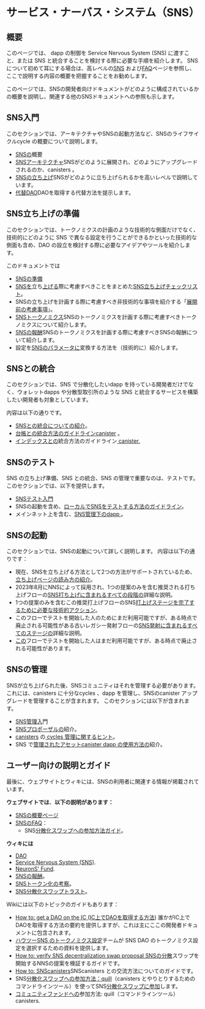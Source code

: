 # サービス・ナーバス・システム（SNS）

## 概要

このページでは、
dapp の制御を Service Nervous System (SNS) に渡すこと、または SNS と統合することを検討する際に必要な手順を紹介します。
SNS について初めて耳にする場合は、高レベルの[SNS](/sns)
および[FAQ](/sns/faq)ページを参照し、ここで説明する内容の概要を把握することをお勧めします。

このページでは、SNSの開発者向けドキュメントがどのように構成されているかの概要を説明し、関連する他のSNSドキュメントへの参照も示します。

## SNS入門

このセクションでは、アーキテクチャやSNSの起動方法など、SNSのライフサイクルcycle の概要について説明します。

- [SNSの](./introduction/sns-intro-high-level.md)概要
- [SNSアーキテクチャ](./introduction/sns-architecture.md)SNSがどのように展開され、どのようにアップグレードされるのか、canisters 。
- [SNSの立ち上げ](./launching/launch-summary.md)SNSがどのように立ち上げられるかを高いレベルで説明しています。
- [代替DAO](./introduction/dao-alternatives.md)DAOを取得する代替方法を提示します。

## SNS立ち上げの準備

このセクションでは、トークノミクスの計画のような技術的な側面だけでなく、技術的にどのように SNS で異なる設定を行うことができるかといった技術的な側面も含め、DAO の設立を検討する際に必要なアイデアやツールを紹介します。

このドキュメントでは

- [SNSの準備](./tokenomics/index.md)
- [SNSを](./tokenomics/sns-checklist.md)立ち[上げる](./tokenomics/sns-checklist.md)際に考慮すべきことをまとめた[SNS立ち上げチェックリスト](./tokenomics/sns-checklist.md)。
- SNSの立ち上げを計画する際に考慮すべき非技術的な事項を紹介する「[展開前の考慮事項](./tokenomics/predeployment-considerations.md)」。
- [SNSトークノミクス](./tokenomics/tokenomics-intro.md)SNSのトークノミクスを計画する際に考慮すべきトークノミクスについて紹介します。
- [SNSの報酬](./tokenomics/rewards.md)SNSのトークノミクスを計画する際に考慮すべきSNSの報酬について紹介します。
- 設定を[SNSのパラメータに](./tokenomics/preparation.md)変換する方法を（技術的に）紹介します。

## SNSとの統合

このセクションでは、SNS で分散化したいdapp を持っている開発者だけでなく、ウォレットdapps や分散型取引所のような SNS と統合するサービスを構築したい開発者も対象としています。

内容は以下の通りです。

- [SNSとの統合についての紹介](./integrating/index.md)。<!--Guidelines how to integrate a frontend (integrate-sns/frontend-integration.md)-->
- [台帳との統合方法のガイドラインcanister](./integrating/ledger-integration.md) 。
- [インデックスとの](./integrating/index-integration.md)統合方法のガイドライン[ canister.](./integrating/index-integration.md)

## SNSのテスト

SNS の立ち上げ準備、SNS との統合、SNS の管理で重要なのは、テストです。
このセクションでは、以下を提供します。

- [SNSテスト入門](./testing/testing-before-launch.md)
- SNSの起動を含め、[ローカルでSNSをテストする方法のガイドライン](./testing/testing-locally.md)。
- メインネット上を含む、[SNS管理下のdapp ](./testing/testing-on-mainnet.md) 。

## SNSの起動

このセクションでは、SNSの起動について詳しく説明します。
内容は以下の通りです：

- 現在、SNSを立ち上げる方法として2つの方法がサポートされているため、[立ち上げページの読み方の紹介](./launching/index.md)。
- 2023年8月にNNSによって採用され、1つの提案のみを含む推奨される打ち上げフローの[SNS打ち上げに含まれるすべての段階の](./launching/launch-summary-1proposal.md)詳細な説明。
- 1つの提案のみを含むこの推奨打上げフローのSNS[打上げステージを完了するために必要な技術的アクション](./launching/launch-steps-1proposal.md)。
- このフローでテストを開始した人のためにまだ利用可能ですが、ある時点で廃止される可能性がある古いレガシー発射フローの[SNS発射に含まれるすべてのステージの](./launching/launch-summary.md)詳細な説明。
- [この](./launching/launch-steps.md)フローでテストを開始した人はまだ利用可能ですが、ある時点で廃止される可能性があります。

## SNSの管理

SNSが立ち上げられた後、SNSコミュニティはそれを管理する必要があります。これには、canisters に十分なcycles 、dapp を管理し、SNSのcanister アップグレードを管理することが含まれます。
このセクションには以下が含まれます。

- [SNS管理入](./managing/manage-sns-intro.md)門
- [SNSプロポーザルの](./managing/making-proposals.md)紹介。
- [ canisters](./managing/cycles-usage.md) の[ cycles 管理に関するヒント](./managing/cycles-usage.md)。
- SNS で[管理されたアセットcanister dapp の](./managing/sns-asset-canister.md)[使用方法の](./managing/sns-asset-canister.md)紹介。

<!-- Information on nervous system parameters that can be configured in each SNS (managing-sns/nervous-system-parameters.md); Information on how SNS are upgraded (managing-sns/upgradeSNS.md)-->

## ユーザー向けの説明とガイド

最後に、ウェブサイトとウィキには、SNSの利用者に関連する情報が掲載されています。

**ウェブサイトでは**、**以下の説明があります：**

- [SNSの概要ページ](https://internetcomputer.org/sns)
- [SNSのFAQ](https://internetcomputer.org/sns/faq)：
  - SNS[分散化スワップへの参加方法ガイド](/sns/faq#participate)。

**ウィキには**

- [DAO](https://wiki.internetcomputer.org/wiki/DAO)
- [Service Nervous System (SNS)](https://wiki.internetcomputer.org/wiki/Service_Nervous_System_\(SNS\)).
- [NeuronS' Fund](https://wiki.internetcomputer.org/wiki/Neurons_Fund).
- [SNSの報酬](https://wiki.internetcomputer.org/wiki/SNS_Rewards)。
- [SNSトークン化の考察](https://wiki.internetcomputer.org/wiki/SNS_Tokenization_Considerations)。
- [SNS分散化スワップトラスト](https://wiki.internetcomputer.org/wiki/SNS_decentralization_sale_trust)。

Wikiには以下のトピックのガイドもあります：

- [How to: get a DAO on the IC (IC上でDAOを取得する方法](https://wiki.internetcomputer.org/wiki/How_to_get_a_DAO_on_the_IC)) 誰かがIC上でDAOを取得する方法の要約を提供しますが、これは主にここの開発者ドキュメントに包含されます。
- [ハウツーSNS のトークノミクス設定](https://wiki.internetcomputer.org/wiki/How-To:_SNS_tokenomics_configuration)チームが SNS DAO のトークノミクス設定を選択するための資料を提供します。
- [How to: verify SNS decentralization swap proposal SNSの分散](https://wiki.internetcomputer.org/wiki/How-to:_Verify_SNS_decentralization_sale_proposal)スワップを開始するNNSの提案を検証するガイドです。
- [How to: SNScanisters](https://wiki.internetcomputer.org/wiki/How-to:_Interact_with_SNS_canisters)SNScanisters との交流方法についてのガイドです。
- SNS[分散化スワップへの参加方法：quill](https://wiki.internetcomputer.org/wiki/How-To:_Participate_in_the_SNS_decentralization_sale_via_quill)（canisters とやりとりするためのコマンドラインツール）を使ってSNS[分散化スワップに参加](https://wiki.internetcomputer.org/wiki/How-To:_Participate_in_the_SNS_decentralization_sale_via_quill)します。
- [コミュニティファンドへの](https://wiki.internetcomputer.org/wiki/How-To:_Join_the_Community_fund_via_quill)参加方法: quill（コマンドラインツール）canisters.

<!---
# Service Nervous System (SNS)

## Overview
These pages introduce instructions needed when considering handing over control of a 
dapp to a Service Nervous System (SNS) or integrating with an SNS.
If this is the first time you hear about the SNS, we recommend to take a look at the high level [SNS](/sns)
and [FAQ](/sns/faq) pages to get an overview of what is discussed in more detail here.

This page provides an overview of how the SNS developer documentation is organized and also lists references to other relevant SNS documentation.

## Introduction to the SNS
This section gives a high level overview of the SNS lifecycle, including the architecture and how an SNS is launched.
You will find 
* [SNS introduction](./introduction/sns-intro-high-level.md) giving a quick introduction.
* [SNS architecture](./introduction/sns-architecture.md) explaining how SNSs are deployed and upgraded and what canisters are involved.
* [SNS launch](./launching/launch-summary.md) explaining on a high level how and SNS is launched.
* [Alternative DAOs](./introduction/dao-alternatives.md) presenting alternative ways how to get a DAO.

## Preparing an SNS launch
This section introduces the ideas and tools needed when considering to form a DAO, including less technical aspects, such as planning the tokenomics, as well as more technical aspects, such as how different configuration choices can technically be set in the SNS.

In this documentation you will find
* [An introduction to SNS preparation](./tokenomics/index.md).
* [The SNS launch checklist](./tokenomics/sns-checklist.md) providing a summary of what to consider when launching an SNS.
* [Pre-deployment considerations](./tokenomics/predeployment-considerations.md) introducing some non-technical considerations to take into account when planning an SNS launch.
* [SNS tokenomics](./tokenomics/tokenomics-intro.md) providing and introduction to tokenomics that can be considered when planning an SNS's tokenomics.
* [SNS rewards](./tokenomics/rewards.md) providing and introduction to SNS rewards that can be considered when planning an SNS's tokenomics.
* A (technical) introduction how to convert the configurations into [SNS parameters](./tokenomics/preparation.md).

## Integrating with an SNS
This section not only targets developers that have a dapp that they would like to decentralize with an SNS, but also developers that want to build services that integrate with SNSs, such as wallet dapps or decentralized exchanges.

It includes
* [An introduction to SNS integration](./integrating/index.md). <!--Guidelines how to integrate a frontend (integrate-sns/frontend-integration.md)-!->
* [Guidelines how to integrate with the ledger canister](./integrating/ledger-integration.md).
* [Guidelines how to integrate with the index canister](./integrating/index-integration.md).

## Testing an SNS
An important part of preparing an SNS launch, integrating with an SNS, and managing an SNS, is testing.
This section provides 
* [An introduction to SNS testing](./testing/testing-before-launch.md).
* [Guidelines how to test an SNS locally](./testing/testing-locally.md), including the SNS launch.
* [Guidelines how to test the operation of the dapp under SNS control](./testing/testing-on-mainnet.md), including on the mainnet.

## Launching an SNS
This section of documentation explains the SNS launch in detail.
It contains:
* An [introduction of how to read the launch pages](./launching/index.md) as there are currently two supported methods how to launch an SNS.
* A detailed [description of all stages included in an SNS launch](./launching/launch-summary-1proposal.md) for the recommended launch flow that was adopted by the NNS in August 2023 and only includes one proposal.
* [The technical actions that are needed to complete the SNS launch stages](./launching/launch-steps-1proposal.md) for this recommended launch flow that only includes one proposal. 
* A detailed [description of all stages included in an SNS launch](./launching/launch-summary.md) for the old, legacy launch flow that is still available for those who started testing with this flow but might be deprecated at some point.
 * [The technical actions that are needed to complete the SNS launch stages](./launching/launch-steps.md) for the old, legacy launch flow that is still available for those who started testing with this flow but might be deprecated at some point but.

## Managing an SNS
After an SNS is launched, the SNS community needs to manage it, including ensuring that the canisters have enough cycles, govern the dapp, and manage SNS canister upgrades.
This section includes
* [An introduction to managing an SNS](./managing/manage-sns-intro.md).
* [An introduction to SNS proposals](./managing/making-proposals.md).
* [Tips regarding cycles management for the canisters](./managing/cycles-usage.md).
* [An intorduction to how to use the asset canister with an SNS-controlled dapp](./managing/sns-asset-canister.md).


<!-- Information on nervous system parameters that can be configured in each SNS (managing-sns/nervous-system-parameters.md); Information on how SNS are upgraded (managing-sns/upgradeSNS.md)-!->

## Explanations and guides for users
Finally, the website and Wiki contain information relevant for users of the SNS.

On the **website**, you will find **explanations on:**
* [SNS overview page](https://internetcomputer.org/sns).
* [SNS FAQ](https://internetcomputer.org/sns/faq) including, for example:
  * [A guide how to participate in the SNS decentralization swap](/sns/faq#participate).

The **Wiki** contains more information about
* [DAOs](https://wiki.internetcomputer.org/wiki/DAO).
* [Service Nervous System (SNS)](https://wiki.internetcomputer.org/wiki/Service_Nervous_System_(SNS)).
* [Neurons' Fund](https://wiki.internetcomputer.org/wiki/Neurons_Fund).
* [SNS Rewards](https://wiki.internetcomputer.org/wiki/SNS_Rewards).
* [SNS Tokenization Considerations](https://wiki.internetcomputer.org/wiki/SNS_Tokenization_Considerations).
* [SNS decentralization swap trust](https://wiki.internetcomputer.org/wiki/SNS_decentralization_sale_trust).

The Wiki also contains guides for the following topics:
* [How to: get a DAO on the IC](https://wiki.internetcomputer.org/wiki/How_to_get_a_DAO_on_the_IC) providing a summary of how someone can get a DAO on the IC, but this is largely subsumed by the developer documentation here.
* [How to: SNS tokenomics configuration](https://wiki.internetcomputer.org/wiki/How-To:_SNS_tokenomics_configuration) providing material enabling teams to choose a tokenomics set-up for their SNS DAO.
* [How to: verify SNS decentralization swap proposal](https://wiki.internetcomputer.org/wiki/How-to:_Verify_SNS_decentralization_sale_proposal) which is a guide how to verify the NNS proposal that starts a SNS decentralization swap.
* [How to: interact with SNS canisters](https://wiki.internetcomputer.org/wiki/How-to:_Interact_with_SNS_canisters) which is a guide on how to interact with SNS canisters.
* [How to: participate in the SNS decentralization swap via quill](https://wiki.internetcomputer.org/wiki/How-To:_Participate_in_the_SNS_decentralization_sale_via_quill), which is a command line tool for interacting with canisters.
* [How to: join the community fund via quill](https://wiki.internetcomputer.org/wiki/How-To:_Join_the_Community_fund_via_quill), which is a command line tool for interacting with canisters.

-->
